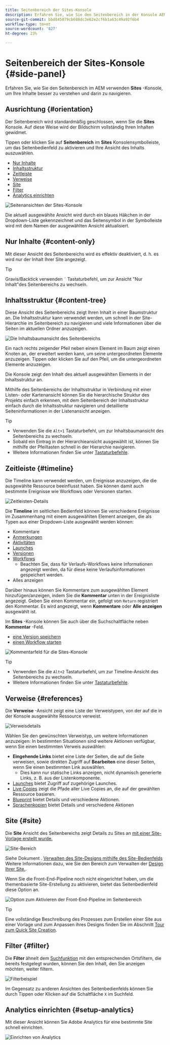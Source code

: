 ```yaml
---
title: Seitenbereich der Sites-Konsole
description: Erfahren Sie, wie Sie den Seitenbereich in der Konsole AEM Sites verwenden können, um Ihre Inhalte besser zu verstehen und zu navigieren.
source-git-commit: bbd845079cb688dc3e62e2cf6b1a63c49a92f6b4
workflow-type: tm+mt
source-wordcount: '827'
ht-degree: 23%

---
```



# Seitenbereich der Sites-Konsole {#side-panel}

Erfahren Sie, wie Sie den Seitenbereich im AEM verwenden **Sites** -Konsole, um Ihre Inhalte besser zu verstehen und darin zu navigieren.

## Ausrichtung {#orientation}

Der Seitenbereich wird standardmäßig geschlossen, wenn Sie die **Sites** Konsole. Auf diese Weise wird der Bildschirm vollständig Ihren Inhalten gewidmet.

Tippen oder klicken Sie auf **Seitenbereich** im **Sites** Konsolensymbolleiste, um das Seitenbedienfeld zu aktivieren und Ihre Ansicht des Inhalts auszuwählen.

* [Nur Inhalte](#content-only)
* [Inhaltsstruktur](#content-tree)
* [Zeitleiste](#timeline)
* [Verweise](#references)
* [Site](#site)
* [Filter](#filter)
* [Analytics einrichten](#setup-analytics)

![Seitenansichten der Sites-Konsole](assets/sites-console-side-panel-views.png)

Die aktuell ausgewählte Ansicht wird durch ein blaues Häkchen in der Dropdown-Liste gekennzeichnet und das Seitensymbol in der Symbolleiste wird mit dem Namen der ausgewählten Ansicht aktualisiert.

## Nur Inhalte {#content-only}

Mit dieser Ansicht des Seitenbereichs wird es effektiv deaktiviert, d. h. es wird nur der Inhalt Ihrer Site angezeigt.

>[!TIP]
>
>Gravis/Backtick verwenden `´` Tastaturbefehl, um zur Ansicht &quot;Nur Inhalt&quot;des Seitenbereichs zu wechseln.

## Inhaltsstruktur {#content-tree}

Diese Ansicht des Seitenbereichs zeigt Ihren Inhalt in einer Baumstruktur an. Die Inhaltsstruktur kann verwendet werden, um schnell in der Site-Hierarchie im Seitenbereich zu navigieren und viele Informationen über die Seiten im aktuellen Ordner anzuzeigen.

![Die Inhaltsbaumansicht des Seitenbereichs](assets/console-side-panel-content-tree.png)

Ein nach rechts zeigender Pfeil neben einem Element im Baum zeigt einen Knoten an, der erweitert werden kann, um seine untergeordneten Elemente anzuzeigen. Tippen oder klicken Sie auf den Pfeil, um die untergeordneten Elemente anzuzeigen.

Die Konsole zeigt den Inhalt des aktuell ausgewählten Elements in der Inhaltsstruktur an.

Mithilfe des Seitenbereichs der Inhaltsstruktur in Verbindung mit einer Listen- oder Kartenansicht können Sie die hierarchische Struktur des Projekts einfach erkennen, mit dem Seitenbereich der Inhaltsstruktur einfach durch die Inhaltsstruktur navigieren und detaillierte Seiteninformationen in der Listenansicht anzeigen.

>[!TIP]
>
>* Verwenden Sie die `Alt+1` Tastaturbefehl, um zur Inhaltsbaumansicht des Seitenbereichs zu wechseln.
>* Sobald ein Eintrag in der Hierarchieansicht ausgewählt ist, können Sie mithilfe der Pfeiltasten schnell in der Hierarchie navigieren.
>* Weitere Informationen finden Sie unter [Tastaturbefehle](/help/sites-cloud/authoring/sites-console/keyboard-shortcuts.md).

## Zeitleiste {#timeline}

Die Timeline kann verwendet werden, um Ereignisse anzuzeigen, die die ausgewählte Ressource beeinflusst haben. Sie können damit auch bestimmte Ereignisse wie Workflows oder Versionen starten.

![Zeitleisten-Details](/help/sites-cloud/authoring/assets/timeline-detail.png)

Die **Timeline** im seitlichen Bedienfeld können Sie verschiedene Ereignisse im Zusammenhang mit einem ausgewählten Element anzeigen, die als Typen aus einer Dropdown-Liste ausgewählt werden können:

* Kommentare
* [Anmerkungen](/help/sites-cloud/authoring/page-editor/annotations.md)
* [Aktivitäten](/help/sites-cloud/authoring/personalization/activities.md)
* [Launches](/help/sites-cloud/authoring/launches/overview.md)
* [Versionen](/help/sites-cloud/authoring/sites-console/page-versions.md)
* [Workflows](/help/sites-cloud/authoring/workflows/overview.md)
   * Beachten Sie, dass für Verlaufs-Workflows keine Informationen angezeigt werden, da für diese keine Verlaufsinformationen gespeichert werden.<!--With the exception of [transient workflows](/help/sites-developing/workflows.md#transient-workflows) as no history information is saved for these-->
* Alles anzeigen

Darüber hinaus können Sie Kommentare zum ausgewählten Element hinzufügen/anzeigen, indem Sie die **Kommentar** unten in der Ereignisliste angezeigt. Geben Sie einen Kommentar ein, gefolgt von `Return` registriert den Kommentar. Es wird angezeigt, wenn **Kommentare** oder **Alle anzeigen** ausgewählt ist.

Im **Sites** -Konsole können Sie auch über die Suchschaltfläche neben **Kommentar** -Feld.

* [eine Version speichern](/help/sites-cloud/authoring/sites-console/page-versions.md)
* [einen Workflow starten](/help/sites-cloud/authoring/workflows/applying.md)

![Kommentarfeld für die Sites-Konsole](assets/sites-console-comment-ellipsis.png)

>[!TIP]
>
>* Verwenden Sie die `Alt+2` Tastaturbefehl, um zur Timeline-Ansicht des Seitenbereichs zu wechseln.
>* Weitere Informationen finden Sie unter [Tastaturbefehle](/help/sites-cloud/authoring/sites-console/keyboard-shortcuts.md).

## Verweise {#references}

Die **Verweise** -Ansicht zeigt eine Liste der Verweistypen, von der auf die in der Konsole ausgewählte Ressource verweist.

![Verweisdetails](assets/console-side-panel-references-detail.png)

Wählen Sie den gewünschten Verweistyp, um weitere Informationen anzuzeigen: In bestimmten Situationen sind weitere Aktionen verfügbar, wenn Sie einen bestimmten Verweis auswählen:

* **Eingehende Links** bietet eine Liste der Seiten, die auf die Seite verweisen, sowie direkten Zugriff auf **Bearbeiten** eine dieser Seiten, wenn Sie einen bestimmten Link auswählen.
   * Dies kann nur statische Links anzeigen, nicht dynamisch generierte Links, z. B. aus der Listenkomponente.
* [Launches](/help/sites-cloud/authoring/launches/overview.md) bietet Zugriff auf zugehörige Launches.
* [Live Copies](/help/sites-cloud/administering/msm/overview.md) zeigt die Pfade aller Live Copies an, die auf der gewählten Ressource basieren.
* [Blueprint](/help/sites-cloud/administering/msm/best-practices.md) bietet Details und verschiedene Aktionen.
* [Sprachenkopien](/help/sites-cloud/administering/translation/managing-projects.md#creating-translation-projects-using-the-references-panel) bietet Details und verschiedene Aktionen

## Site {#site}

Die **Site** Ansicht des Seitenbereichs zeigt Details zu Sites an [mit einer Site-Vorlage erstellt wurde.](/help/sites-cloud/administering/site-creation/create-site.md)

![Site-Bereich](assets/console-side-panel-site-paenl.png)

Siehe Dokument . [Verwalten des Site-Designs mithilfe des Site-Bedienfelds](/help/sites-cloud/administering/site-creation/site-rail.md) Weitere Informationen dazu, wie Sie den Bereich zum Verwalten der [Design Ihrer Site.](/help/sites-cloud/administering/site-creation/site-themes.md).

Wenn Sie die Front-End-Pipeline noch nicht eingerichtet haben, um die themenbasierte Site-Erstellung zu aktivieren, bietet das Seitenbedienfeld diese Option an.

![Option zum Aktivieren der Front-End-Pipeline im Seitenbereich](assets/sites-console-side-panel-site.png)

>[!TIP]
>
>Eine vollständige Beschreibung des Prozesses zum Erstellen einer Site aus einer Vorlage und zum Anpassen ihres Designs finden Sie im Abschnitt [Tour zum Quick Site Creation](/help/journey-sites/quick-site/overview.md).

## Filter {#filter}

Die **Filter** ähnelt dem [Suchfunktion](/help/sites-cloud/authoring/search.md) mit den entsprechenden Ortsfiltern, die bereits festgelegt wurden, können Sie den Inhalt, den Sie anzeigen möchten, weiter filtern.

![Filterbeispiel](assets/console-side-panel-filter.png)

Im Gegensatz zu anderen Ansichten des Seitenbedienfelds können Sie durch Tippen oder Klicken auf die Schaltfläche `X` im Suchfeld.

## Analytics einrichten {#setup-analytics}

Mit dieser Ansicht können Sie Adobe Analytics für eine bestimmte Site schnell einrichten.

![Einrichten von Analytics](assets/sites-console-side-panel-setup-analytics.png)

